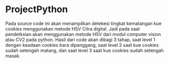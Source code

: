 # ProjectPython

Pada source code ini akan menampilkan detekesi tingkat kematangan kue cookies menggunakan metode HSV Citra digital. Jadi pada saat pendetksian akan menggunakan metode HSV dari modul computer vision atau CV2 pada python. Hasil dari code akan dibagi 3 tahap, saat level 1 dengan keadaan cookies bara dipanggang, saat level 2 saat kue cookies sudah setengah matang, dan saat level 3 saat kue cookies sudah setengah masak. 
